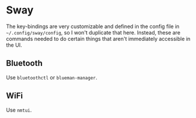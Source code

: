 # Sway

The key-bindings are very customizable and defined in the config file in `~/.config/sway/config`, so I won't duplicate that here. Instead, these are commands needed to do certain things that aren't immediately accessible in the UI.

## Bluetooth

Use `bluetoothctl` or `blueman-manager`.

## WiFi 

Use `nmtui`.

